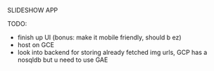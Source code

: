 SLIDESHOW APP

TODO:

- finish up UI (bonus: make it mobile friendly, should b ez)
- host on GCE
- look into backend for storing already fetched img urls, GCP has a nosqldb but u need to use GAE
